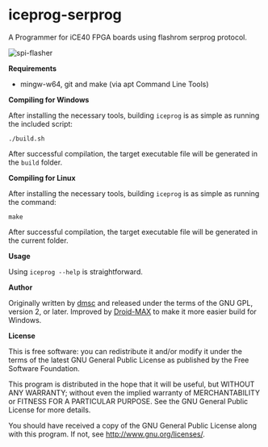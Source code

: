 iceprog-serprog
===

A Programmer for iCE40 FPGA boards using flashrom serprog protocol.

![spi-flasher](https://raw.githubusercontent.com/florolf/spi-flasher/master/img/front.jpg)

**Requirements**

* mingw-w64, git and make (via apt Command Line Tools)

**Compiling for Windows**

After installing the necessary tools, building `iceprog` is as simple as running the included script:

```
./build.sh
```

After successful compilation, the target executable file will be generated in the `build` folder.

**Compiling for Linux**

After installing the necessary tools, building `iceprog` is as simple as running the command:

```
make
```

After successful compilation, the target executable file will be generated in the current folder.

**Usage**

Using `iceprog --help` is straightforward.

**Author**

Originally written by [dmsc](https://github.com/dmsc/iceprog-serprog) and released under the terms of the GNU GPL, version 2, or later. 
Improved by [Droid-MAX](https://github.com/Droid-MAX/) to make it more easier build for Windows.

**License**

This is free software: you can redistribute it and/or modify it under the terms of
the latest GNU General Public License as published by the Free Software Foundation.

This program is distributed in the hope that it will be useful, but WITHOUT ANY WARRANTY;
without even the implied warranty of MERCHANTABILITY or FITNESS FOR A PARTICULAR PURPOSE.
See the GNU General Public License for more details.

You should have received a copy of the GNU General Public License along with this program.
If not, see <http://www.gnu.org/licenses/>.
